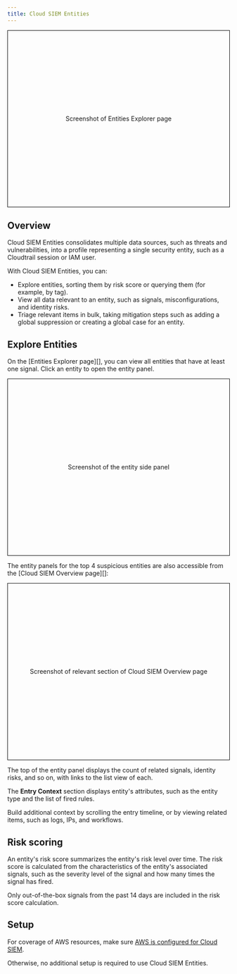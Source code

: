 ```yaml
---
title: Cloud SIEM Entities
---
```


<div style="border: 1px solid black; height: 400px; width: 100%; line-height: 400px; text-align: center; margin-bottom: 1em">
Screenshot of Entities Explorer page
</div>

## Overview

Cloud SIEM Entities consolidates multiple data sources, such as threats and vulnerabilities, into a profile representing a single security entity, such as a Cloudtrail session or IAM user.

With Cloud SIEM Entities, you can:

- Explore entities, sorting them by risk score or querying them (for example, by tag).
- View all data relevant to an entity, such as signals, misconfigurations, and identity risks.
- Triage relevant items in bulk, taking mitigation steps such as adding a global suppression or creating a global case for an entity.

## Explore Entities

On the [Entities Explorer page][], you can view all entities that have at least one signal. Click an entity to open the entity panel.

<div style="border: 1px solid black; height: 400px; width: 100%; line-height: 400px; text-align: center; margin-bottom: 1em">
Screenshot of the entity side panel
</div>

The entity panels for the top 4 suspicious entities are also accessible from the [Cloud SIEM Overview page][]:

<div style="border: 1px solid black; height: 400px; width: 100%; line-height: 400px; text-align: center; margin-bottom: 1em">
Screenshot of relevant section of Cloud SIEM Overview page
</div>

The top of the entity panel displays the count of related signals, identity risks, and so on, with links to the list view of each.

The **Entry Context** section displays entity's attributes, such as the entity type and the list of fired rules. 

Build additional context by scrolling the entry timeline, or by viewing related items, such as logs, IPs, and workflows.

## Risk scoring

An entity's risk score summarizes the entity's risk level over time. The risk score is calculated from the characteristics of the entity's associated signals, such as the severity level of the signal and how many times the signal has fired.

Only out-of-the-box signals from the past 14 days are included in the risk score calculation.

## Setup

For coverage of AWS resources, make sure [AWS is configured for Cloud SIEM][1].

Otherwise, no additional setup is required to use Cloud SIEM Entities.

[1]: /security/cloud_siem/guide/aws-config-guide-for-cloud-siem/


